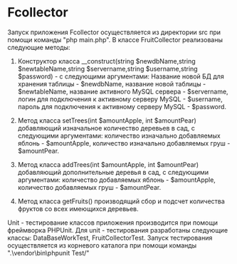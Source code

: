 # Fcollector
Запуск приложения Fcollector осуществляется из директории src при помощи команды "php main.php".
В классе FruitCollector реализованы следующие методы: 

1) Конструктор класса __construct(string $newdbName,string $newtableName,string $servername,string $username,string $password) - с следующими аргументами: 
Название новой БД для хранения таблицы - $newdbName, название новой таблицы - $newtableName, название активного MySQL сервера - $servername, логин для подключения к 
активному серверу MySQL - $username, пароль для подключения к активному серверу MySQL - $password.

2) Метод класса setTrees(int $amountApple, int $amountPear) добавляющий изначальное количество деревьев в сад, с следующими аргументами: 
количество изначально добавляемых яблонь - $amountApple, количество изначально добавляемых груш - $amountPear.    

3) Метод класса addTrees(int $amountApple, int $amountPear) добавляющий дополнительные деревья в сад, с следующими аргументами: 
количество добавляемых яблонь - $amountApple, количество добавляемых груш - $amountPear.    
 
4) Метод класса getFruits() производящий сбор и подсчет количества фруктов со всех имеющихся деревьев.

Unit - тестирование классов приложения производится при помощи фреймворка PHPUnit.
Для unit - тестирования разработаны следующие классы: 
DataBaseWorkTest, FruitCollectorTest.
Запуск тестирования осуществляется из корневого каталога при помощи команды ".\vendor\bin\phpunit Test/"

